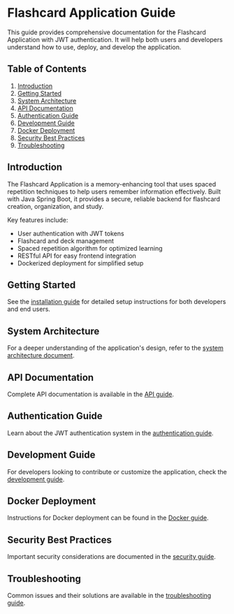 # Flashcard Application Guide

This guide provides comprehensive documentation for the Flashcard Application with JWT authentication. It will help both users and developers understand how to use, deploy, and develop the application.

## Table of Contents

1. [Introduction](#introduction)
2. [Getting Started](#getting-started)
3. [System Architecture](#system-architecture)
4. [API Documentation](#api-documentation)
5. [Authentication Guide](#authentication-guide)
6. [Development Guide](#development-guide)
7. [Docker Deployment](#docker-deployment)
8. [Security Best Practices](#security-best-practices)
9. [Troubleshooting](#troubleshooting)

## Introduction

The Flashcard Application is a memory-enhancing tool that uses spaced repetition techniques to help users remember information effectively. Built with Java Spring Boot, it provides a secure, reliable backend for flashcard creation, organization, and study.

Key features include:

- User authentication with JWT tokens
- Flashcard and deck management
- Spaced repetition algorithm for optimized learning
- RESTful API for easy frontend integration
- Dockerized deployment for simplified setup

## Getting Started

See the [installation guide](installation.md) for detailed setup instructions for both developers and end users.

## System Architecture

For a deeper understanding of the application's design, refer to the [system architecture document](architecture.md).

## API Documentation

Complete API documentation is available in the [API guide](api-documentation.md).

## Authentication Guide

Learn about the JWT authentication system in the [authentication guide](authentication.md).

## Development Guide

For developers looking to contribute or customize the application, check the [development guide](development.md).

## Docker Deployment

Instructions for Docker deployment can be found in the [Docker guide](docker-deployment.md).

## Security Best Practices

Important security considerations are documented in the [security guide](security.md).

## Troubleshooting

Common issues and their solutions are available in the [troubleshooting guide](troubleshooting.md).
